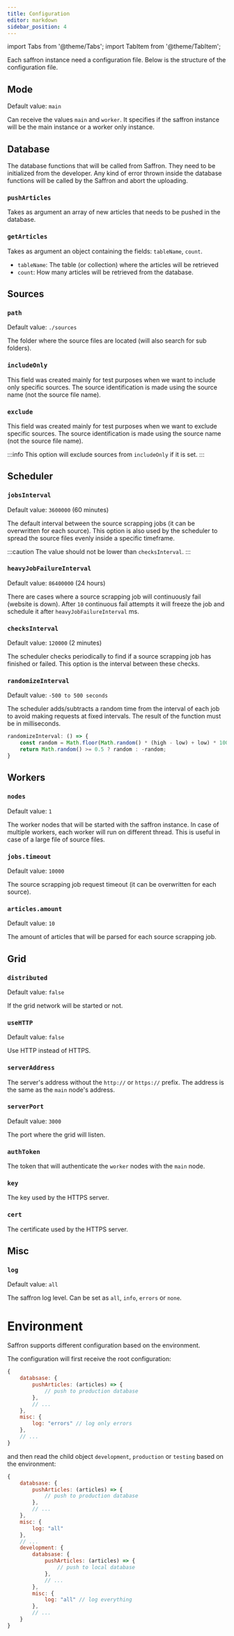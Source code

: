 ```yaml
---
title: Configuration
editor: markdown
sidebar_position: 4
---
```


import Tabs from '@theme/Tabs';
import TabItem from '@theme/TabItem';

Each saffron instance need a configuration file. Below is the structure of the configuration file.

## Mode
Default value: `main`

Can receive the values `main` and `worker`. It specifies if the saffron instance will be the main instance
or a worker only instance.

## Database
The database functions that will be called from Saffron. They need to be initialized from the developer.
Any kind of error thrown inside the database functions will be called by the Saffron and abort the uploading.

### `pushArticles`
Takes as argument an array of new articles that needs to be pushed in the database.

### `getArticles`
Takes as argument an object containing the fields: `tableName`, `count`.
* `tableName`: The table (or collection) where the articles will be retrieved
* `count`: How many articles will be retrieved from the database.

## Sources

### `path`
Default value: `./sources`

The folder where the source files are located (will also search for sub folders).

### `includeOnly`
This field was created mainly for test purposes when we want to include only specific sources.
The source identification is made using the source name (not the source file name).

### `exclude`
This field was created mainly for test purposes when we want to exclude specific sources.
The source identification is made using the source name (not the source file name).

:::info
This option will exclude sources from `includeOnly` if it is set.
:::


## Scheduler

### `jobsInterval`
Default value: `3600000` (60 minutes)

The default interval between the source scrapping jobs (it can be overwritten for each source).
This option is also used by the scheduler to spread the source files evenly inside a specific timeframe.

:::caution
The value should not be lower than `checksInterval`.
:::

### `heavyJobFailureInterval`
Default value: `86400000` (24 hours)

There are cases where a source scrapping job will continuously fail (website is down).
After `10` continuous fail attempts it will freeze the job and schedule it after `heavyJobFailureInterval` ms.

### `checksInterval`
Default value: `120000` (2 minutes)

The scheduler checks periodically to find if a source scrapping job has finished or failed.
This option is the interval between these checks. 

### `randomizeInterval`
Default value: `-500 to 500 seconds`

The scheduler adds/subtracts a random time from the interval of each job to avoid making
requests at fixed intervals. The result of the function must be in milliseconds.

```javascript
randomizeInterval: () => {
    const random = Math.floor(Math.random() * (high - low) + low) * 1000;
    return Math.random() >= 0.5 ? random : -random;
}
```

## Workers

### `nodes`
Default value: `1`

The worker nodes that will be started with the saffron instance. In case of multiple workers,
each worker will run on different thread. This is useful in case of a large file of source files.

### `jobs.timeout`
Default value: `10000`

The source scrapping job request timeout (it can be overwritten for each source).

### `articles.amount`
Default value: `10`

The amount of articles that will be parsed for each source scrapping job.

## Grid
### `distributed`
Default value: `false`

If the grid network will be started or not.

### `useHTTP`
Default value: `false`

Use HTTP instead of HTTPS.

### `serverAddress`
The server's address without the `http://` or `https://` prefix.
The address is the same as the `main` node's address.

### `serverPort`
Default value: `3000`

The port where the grid will listen.

### `authToken`
The token that will authenticate the `worker` nodes with the `main` node.

### `key`
The key used by the HTTPS server.

### `cert`
The certificate used by the HTTPS server.

## Misc
### `log`
Default value: `all`

The saffron log level. Can be set as `all`, `info`, `errors` or `none`.

# Environment
Saffron supports different configuration based on the environment.

The configuration will first receive the root configuration:
```javascript
{
    databsase: {
        pushArticles: (articles) => {
            // push to production database
        },
        // ...
    },
    misc: {
        log: "errors" // log only errors
    },
    // ...
}
```

and then read the child object `development`, `production` or `testing` based on the environment:

```javascript
{
    databsase: {
        pushArticles: (articles) => {
            // push to production database
        },
        // ...
    },
    misc: {
        log: "all"
    },
    // ...
    development: {
        databsase: {
            pushArticles: (articles) => {
                // push to local database
            },
            // ...
        },
        misc: {
            log: "all" // log everything
        },
        // ...
    }
}
```
